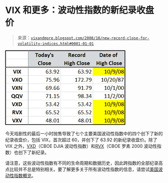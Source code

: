 <!--yml

分类：未分类

日期：2024-05-18 18:22:13

-->

# VIX 和更多：波动性指数的新纪录收盘价

> 来源：[`vixandmore.blogspot.com/2008/10/new-record-close-for-volatility-indices.html#0001-01-01`](http://vixandmore.blogspot.com/2008/10/new-record-close-for-volatility-indices.html#0001-01-01)

![](img/1f8afdd3193c0f75fcc903a66900c8a1.png)

今天戏剧性的最后一小时抛售导致了七个主要美国波动性指数中的四个创下了新的纪录收盘价，包括 VIX，首次超过 60，并创下了 63.92 的新纪录收盘价。除了 VIX 之外，[VXD](http://vixandmore.blogspot.com/search/label/VXD)（CBOE DJIA 波动性指数）和[RVX](http://vixandmore.blogspot.com/search/label/RVX)（CBOE 罗素 2000 波动性指数）也创下了新纪录。

请注意，这些波动性指数有不同的生命周期和数据历史，因此跨指数的全部纪录高点比较并不总是特别相关。要了解更多关于所有波动性指数的信息，请尝试[美国波动性指数概览](http://vixandmore.blogspot.com/2008/08/overview-of-us-volatility-indices.html)。
